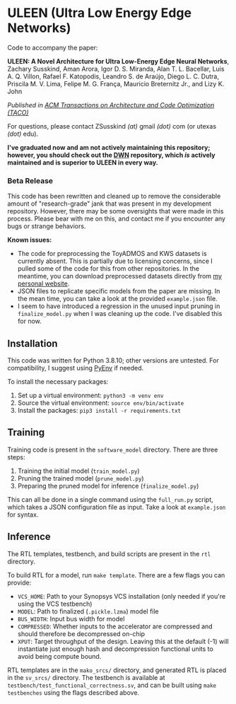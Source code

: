 # ULEEN (Ultra Low Energy Edge Networks)

Code to accompany the paper:

**ULEEN: A Novel Architecture for Ultra Low-Energy Edge Neural Networks**, Zachary Susskind, Aman Arora, Igor D. S. Miranda, Alan T. L. Bacellar, Luis A. Q. Villon, Rafael F. Katopodis, Leandro S. de Araújo, Diego L. C. Dutra, Priscila M. V. Lima, Felipe M. G. França, Mauricio Breternitz Jr., and Lizy K. John

*Published in [ACM Transactions on Architecture and Code Optimization (TACO)](https://dl.acm.org/doi/10.1145/3629522)*

For questions, please contact ZSusskind *(at)* gmail *(dot)* com (or utexas *(dot)* edu).

**I've graduated now and am not actively maintaining this repository; however, you should check out the [DWN](https://github.com/alanbacellar/DWN) repository, which *is* actively maintained and is superior to ULEEN in every way.**

### Beta Release
This code has been rewritten and cleaned up to remove the considerable amount of "research-grade" jank that was present in my development repository. However, there may be some oversights that were made in this process. Please bear with me on this, and contact me if you encounter any bugs or strange behaviors.

**Known issues:**
 - The code for preprocessing the ToyADMOS and KWS datasets is currently absent. This is partially due to licensing concerns, since I pulled some of the code for this from other repositories. In the meantime, you can download preprocessed datasets directly from [my personal website](https://zsknd.com/misc/preprocessed_data/).
 - JSON files to replicate specific models from the paper are missing. In the mean time, you can take a look at the provided `example.json` file.
 - I seem to have introduced a regression in the unused input pruning in `finalize_model.py` when I was cleaning up the code. I've disabled this for now. 

## Installation
This code was written for Python 3.8.10; other versions are untested. For compatibility, I suggest using [PyEnv](https://github.com/pyenv/pyenv) if needed.

To install the necessary packages:
 1. Set up a virtual environment: `python3 -m venv env`
 2. Source the virtual environment: `source env/bin/activate`
 3. Install the packages: `pip3 install -r requirements.txt`

## Training
Training code is present in the `software_model` directory. There are three steps:
1. Training the initial model (`train_model.py`)
2. Pruning the trained model (`prune_model.py`)
3. Preparing the pruned model for inference (`finalize_model.py`)

This can all be done in a single command using the `full_run.py` script, which takes a JSON configuration file as input. Take a look at `example.json` for syntax.

## Inference
 The RTL templates, testbench, and build scripts are present in the `rtl` directory.
 
 To build RTL for a model, run `make template`. There are a few flags you can provide:
 - `VCS_HOME`: Path to your Synopsys VCS installation (only needed if you're using the VCS testbench)
 - `MODEL`: Path to finalized (`.pickle.lzma`) model file
 - `BUS_WIDTH`: Input bus width for model
 - `COMPRESSED`: Whether inputs to the accelerator are compressed and should therefore be decompressed on-chip
 - `XPUT`: Target throughput of the design. Leaving this at the default (-1) will instantiate just enough hash and decompression functional units to avoid being compute bound.

RTL templates are in the `mako_srcs/` directory, and generated RTL is placed in the `sv_srcs/` directory. The testbench is available at `testbench/test_functional_correctness.sv`, and can be built using `make testbenches` using the flags described above.
